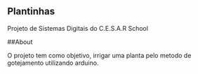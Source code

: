 ## Plantinhas

Projeto de Sistemas Digitais do C.E.S.A.R School

##About

O projeto tem como objetivo, irrigar uma planta pelo metodo de gotejamento utilizando arduino.
